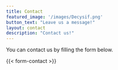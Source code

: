 ```yaml
---
title: Contact
featured_image: '/images/Decysif.png'
button_text: "Leave us a message!"
layout: contact
description: "Contact us!"
---
```


You can contact us by filling the form below.

{{< form-contact >}}

